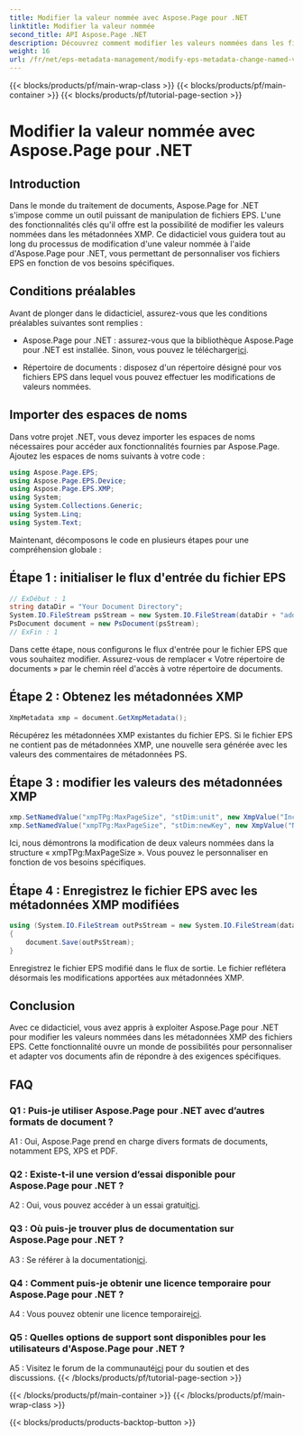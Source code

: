 ```yaml
---
title: Modifier la valeur nommée avec Aspose.Page pour .NET
linktitle: Modifier la valeur nommée
second_title: API Aspose.Page .NET
description: Découvrez comment modifier les valeurs nommées dans les fichiers EPS à l'aide d'Aspose.Page pour .NET. Personnalisez facilement les métadonnées XMP pour un traitement de documents sur mesure.
weight: 16
url: /fr/net/eps-metadata-management/modify-eps-metadata-change-named-value/
---
```


{{< blocks/products/pf/main-wrap-class >}}
{{< blocks/products/pf/main-container >}}
{{< blocks/products/pf/tutorial-page-section >}}

# Modifier la valeur nommée avec Aspose.Page pour .NET

## Introduction

Dans le monde du traitement de documents, Aspose.Page for .NET s'impose comme un outil puissant de manipulation de fichiers EPS. L'une des fonctionnalités clés qu'il offre est la possibilité de modifier les valeurs nommées dans les métadonnées XMP. Ce didacticiel vous guidera tout au long du processus de modification d'une valeur nommée à l'aide d'Aspose.Page pour .NET, vous permettant de personnaliser vos fichiers EPS en fonction de vos besoins spécifiques.

## Conditions préalables

Avant de plonger dans le didacticiel, assurez-vous que les conditions préalables suivantes sont remplies :

-  Aspose.Page pour .NET : assurez-vous que la bibliothèque Aspose.Page pour .NET est installée. Sinon, vous pouvez le télécharger[ici](https://releases.aspose.com/page/net/).

- Répertoire de documents : disposez d'un répertoire désigné pour vos fichiers EPS dans lequel vous pouvez effectuer les modifications de valeurs nommées.

## Importer des espaces de noms

Dans votre projet .NET, vous devez importer les espaces de noms nécessaires pour accéder aux fonctionnalités fournies par Aspose.Page. Ajoutez les espaces de noms suivants à votre code :

```csharp
using Aspose.Page.EPS;
using Aspose.Page.EPS.Device;
using Aspose.Page.EPS.XMP;
using System;
using System.Collections.Generic;
using System.Linq;
using System.Text;
```

Maintenant, décomposons le code en plusieurs étapes pour une compréhension globale :

## Étape 1 : initialiser le flux d'entrée du fichier EPS

```csharp
// ExDébut : 1
string dataDir = "Your Document Directory";
System.IO.FileStream psStream = new System.IO.FileStream(dataDir + "add_named_value_input.eps", System.IO.FileMode.Open, System.IO.FileAccess.Read);
PsDocument document = new PsDocument(psStream);
// ExFin : 1
```

Dans cette étape, nous configurons le flux d'entrée pour le fichier EPS que vous souhaitez modifier. Assurez-vous de remplacer « Votre répertoire de documents » par le chemin réel d'accès à votre répertoire de documents.

## Étape 2 : Obtenez les métadonnées XMP

```csharp
XmpMetadata xmp = document.GetXmpMetadata();
```

Récupérez les métadonnées XMP existantes du fichier EPS. Si le fichier EPS ne contient pas de métadonnées XMP, une nouvelle sera générée avec les valeurs des commentaires de métadonnées PS.

## Étape 3 : modifier les valeurs des métadonnées XMP

```csharp
xmp.SetNamedValue("xmpTPg:MaxPageSize", "stDim:unit", new XmpValue("Inches"));
xmp.SetNamedValue("xmpTPg:MaxPageSize", "stDim:newKey", new XmpValue("NewValue"));
```

Ici, nous démontrons la modification de deux valeurs nommées dans la structure « xmpTPg:MaxPageSize ». Vous pouvez le personnaliser en fonction de vos besoins spécifiques.

## Étape 4 : Enregistrez le fichier EPS avec les métadonnées XMP modifiées

```csharp
using (System.IO.FileStream outPsStream = new System.IO.FileStream(dataDir + "change_named_value_output.eps", System.IO.FileMode.Create, System.IO.FileAccess.Write))
{
    document.Save(outPsStream);
}
```

Enregistrez le fichier EPS modifié dans le flux de sortie. Le fichier reflétera désormais les modifications apportées aux métadonnées XMP.

## Conclusion

Avec ce didacticiel, vous avez appris à exploiter Aspose.Page pour .NET pour modifier les valeurs nommées dans les métadonnées XMP des fichiers EPS. Cette fonctionnalité ouvre un monde de possibilités pour personnaliser et adapter vos documents afin de répondre à des exigences spécifiques.

## FAQ

### Q1 : Puis-je utiliser Aspose.Page pour .NET avec d’autres formats de document ?

A1 : Oui, Aspose.Page prend en charge divers formats de documents, notamment EPS, XPS et PDF.

### Q2 : Existe-t-il une version d’essai disponible pour Aspose.Page pour .NET ?

 A2 : Oui, vous pouvez accéder à un essai gratuit[ici](https://releases.aspose.com/).

### Q3 : Où puis-je trouver plus de documentation sur Aspose.Page pour .NET ?

 A3 : Se référer à la documentation[ici](https://reference.aspose.com/page/net/).

### Q4 : Comment puis-je obtenir une licence temporaire pour Aspose.Page pour .NET ?

 A4 : Vous pouvez obtenir une licence temporaire[ici](https://purchase.aspose.com/temporary-license/).

### Q5 : Quelles options de support sont disponibles pour les utilisateurs d'Aspose.Page pour .NET ?

 A5 : Visitez le forum de la communauté[ici](https://forum.aspose.com/c/page/39) pour du soutien et des discussions.
{{< /blocks/products/pf/tutorial-page-section >}}

{{< /blocks/products/pf/main-container >}}
{{< /blocks/products/pf/main-wrap-class >}}

{{< blocks/products/products-backtop-button >}}
